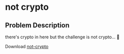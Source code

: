 # not crypto
## Problem Description
there's crypto in here but the challenge is not crypto... 🤔 

Download [not-crypto](https://artifacts.picoctf.net/picoMini+by+redpwn/Reverse+Engineering/not-crypto/not-crypto)
